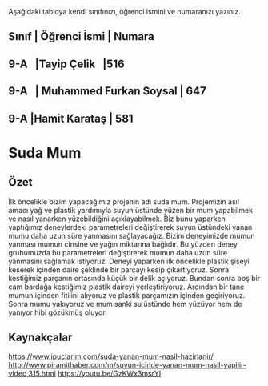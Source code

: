 

Aşağıdaki tabloya kendi sınıfınızı, öğrenci ismini ve numaranızı yazınız. 

Sınıf | Öğrenci İsmi  | Numara
------------------------------
9-A   |Tayip Çelik    |516
------------------------------
9-A   | Muhammed Furkan Soysal | 647
------------------------------
9-A  |Hamit Karataş | 581
------------------------------
#  Suda Mum
## Özet
İlk öncelikle bizim yapacağımız projenin adı suda mum. Projemizin asıl amacı yağ ve plastik yardımıyla suyun üstünde yüzen bir mum yapabilmek ve nasıl yanarken yüzebildiğini açıklayabilmek. Biz bunu yaparken yaptığımız deneylerdeki parametreleri değiştirerek suyun üstündeki yanan mumu daha uzun süre yanmasını sağlayacağız. Bizim deneyimizde mumun yanması mumun cinsine ve yağın miktarına bağlıdır. Bu yüzden deney grubumuzda bu parametreleri değiştirerek mumun daha uzun süre yanmasını sağlamak istiyoruz. Deneyi yaparken ilk öncelikle plastik şişeyi keserek içinden daire şeklinde bir parçayı kesip çıkartıyoruz. Sonra kestiğimiz parçanın ortasında küçük bir delik açıyoruz. Bundan sonra boş bir cam bardağa kestiğimiz plastik daireyi yerleştiriyoruz. Ardından bir tane mumun içinden fitilini alıyoruz ve plastik parçamızın içinden geçiriyoruz. Sonra mumu yakıyoruz ve mum sanki su üstünde hem yüzüyor hem de yanıyor hibi gözükmüş oluyor. 
## Kaynakçalar  
 https://www.ipuclarim.com/suda-yanan-mum-nasil-hazirlanir/
 http://www.piramithaber.com/m/suyun-icinde-yanan-mum-nasil-yapilir-video,315.html
 https://youtu.be/GzKWx3msrYI
 


